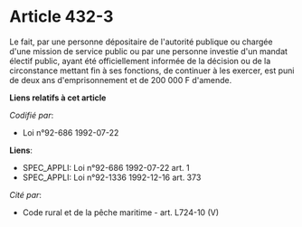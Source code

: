 # Article 432-3

Le fait, par une personne dépositaire de l'autorité publique ou chargée d'une mission de service public ou par une personne
investie d'un mandat électif public, ayant été officiellement informée de la décision ou de la circonstance mettant fin à ses
fonctions, de continuer à les exercer, est puni de deux ans d'emprisonnement et de 200 000 F d'amende.

**Liens relatifs à cet article**

_Codifié par_:

  - Loi n°92-686 1992-07-22

**Liens**:

  - SPEC_APPLI: Loi n°92-686 1992-07-22 art. 1
  - SPEC_APPLI: Loi n°92-1336 1992-12-16 art. 373

_Cité par_:

  - Code rural et de la pêche maritime - art. L724-10 (V)
